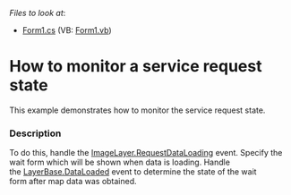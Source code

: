 <!-- default file list -->
*Files to look at*:

* [Form1.cs](./CS/RequestDataLoadingExample/Form1.cs) (VB: [Form1.vb](./VB/RequestDataLoadingExample/Form1.vb))
<!-- default file list end -->
# How to monitor a service request state


This example demonstrates how to monitor the service request state.


<h3>Description</h3>

<p>To do this, handle the&nbsp;<a href="https://documentation.devexpress.com/#WindowsForms/DevExpressXtraMapImageLayer_RequestDataLoadingtopic">ImageLayer.RequestDataLoading</a>&nbsp;event. Specify the wait form&nbsp;which will be shown when data is loading. Handle the&nbsp;<a href="https://documentation.devexpress.com/#WindowsForms/DevExpressXtraMapLayerBase_DataLoadedtopic">LayerBase.DataLoaded</a>&nbsp;event to determine the state of the wait form&nbsp;after&nbsp;map data was&nbsp;obtained.</p>

<br/>


